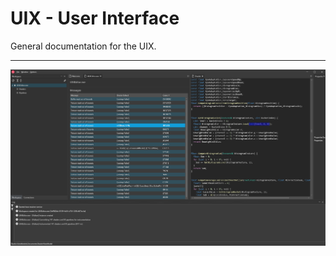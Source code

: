 # UIX - User Interface

General documentation for the UIX.

___

![Studio Preview](Resources/Images/StudioA.png)
